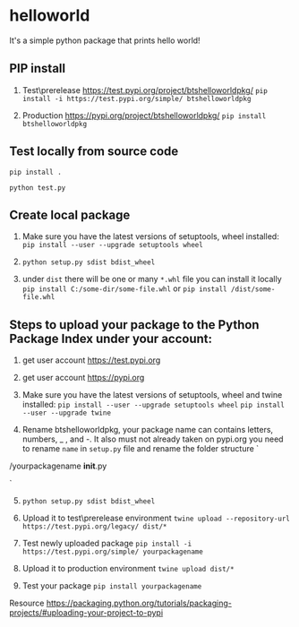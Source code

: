 # helloworld
It's a simple python package that prints hello world!



## PIP install

1. Test\prerelease
https://test.pypi.org/project/btshelloworldpkg/
`pip install -i https://test.pypi.org/simple/ btshelloworldpkg`

2. Production 
https://pypi.org/project/btshelloworldpkg/
`pip install btshelloworldpkg`


## Test locally from source code

`pip install .`

`python test.py`

## Create local package

1. Make sure you have the latest versions of setuptools, wheel installed:
`pip install --user --upgrade setuptools wheel`

2. `python setup.py sdist bdist_wheel`

3. under `dist` there will be one or many `*.whl` file you can install it locally
`pip install C:/some-dir/some-file.whl` or 
`pip install /dist/some-file.whl`


## Steps to upload your package to the Python Package Index under your account:


1. get user account https://test.pypi.org

2. get user account https://pypi.org

3. Make sure you have the latest versions of setuptools, wheel and twine installed:
`pip install --user --upgrade setuptools wheel`
`pip install --user --upgrade twine`

4. Rename btshelloworldpkg, your package name can contains letters, numbers, _ , and -. It also must not already taken on pypi.org
you need to rename `name` in `setup.py` file and rename the folder structure
`

/yourpackagename
    __init__.py

`

5. `python setup.py sdist bdist_wheel`

6. Upload it to test\prerelease environment `twine upload --repository-url https://test.pypi.org/legacy/ dist/*`

7. Test newly uploaded package `pip install -i https://test.pypi.org/simple/ yourpackagename`

8. Upload it to production environment `twine upload dist/*`

9. Test your package `pip install yourpackagename`

Resource
https://packaging.python.org/tutorials/packaging-projects/#uploading-your-project-to-pypi
